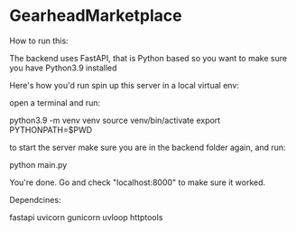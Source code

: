 # GearheadMarketplace
 
How to run this: 

The backend uses FastAPI, that is Python based so you want to make sure you have Python3.9 installed

Here's how you'd run spin up this server in a local virtual env:

open a terminal and run:

python3.9 -m venv venv
source venv/bin/activate
export PYTHONPATH=$PWD

to start the server make sure you are in the backend folder again, and run:

python main.py

You're done. Go and check "localhost:8000" to make sure it worked.

Dependcines:

fastapi
uvicorn
gunicorn
uvloop
httptools
